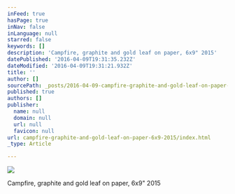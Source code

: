 ```yaml
---
inFeed: true
hasPage: true
inNav: false
inLanguage: null
starred: false
keywords: []
description: 'Campfire, graphite and gold leaf on paper, 6x9" 2015'
datePublished: '2016-04-09T19:31:35.232Z'
dateModified: '2016-04-09T19:31:21.932Z'
title: ''
author: []
sourcePath: _posts/2016-04-09-campfire-graphite-and-gold-leaf-on-paper-6x9-2015.md
published: true
authors: []
publisher:
  name: null
  domain: null
  url: null
  favicon: null
url: campfire-graphite-and-gold-leaf-on-paper-6x9-2015/index.html
_type: Article

---
```

![](https://the-grid-user-content.s3-us-west-2.amazonaws.com/c5780081-6f3c-44b4-9d30-58c76006c3ec.jpg)

Campfire, graphite and gold leaf on paper, 6x9" 2015
